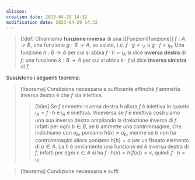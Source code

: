 ```yaml
---
aliases: 
creation date: 2023-04-29 14:32
modification date: 2023-04-29 14:32
---
```


> [!def]
> Chiamiamo **funzione inversa** di una [[Funzioni|funzione]] $f : A \to B$, una funzione $g : B \to A$, se esiste, t.c. $f \cdot g = \imath_{A}$ e $g \cdot f = \imath_{B}$.
> Una funzione $h : B \to A$ per cui si abbia $f \cdot h = \imath_{A}$ si dice **inversa destra** di $f$; una funzione $k : B \to A$ per cui si abbia $k \cdot f$ si dice **inversa sinistra** di $f$. 

Sussistono i seguenti teorema:

>[!teorema]
>Condizione necessaria e sufficiente affinchè $f$ ammetta inversa destra è che $f$ sia iniettiva.
>
>>[!dim]
>>Se $f$ ammette inversa destra $h$ allora $f$ è iniettiva in quanto $\imath_{A} = f \cdot h$ e $\imath_{A}$ è iniettiva. Viceversa se $f$ è iniettiva costruiamo una sua inversa destra ampliando la drelazione inversa di $f$. Infatti per ogni $b \in B$, se $b$ ammette una contrimmagine, che indichiamo con $a_{b}$, poniamo $h(b) = a_{b}$, mentre se $b$ non ha controimmagini allora poniamo $h(b) = a$ per un fissato elemento di $a \in A$. La $h$ è ovviamente una funzione ed è inversa destra di $f$, infatti per ogni $x \in A$ si ha $f \cdot h(x) = h(f(x)) = x$, quindi $f \cdot h = \imath_{A}$

>[!teorema]
>Condizione necessaria e suffi


